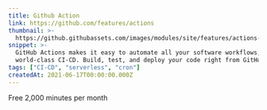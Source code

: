 ```yaml
---
title: Github Action
link: https://github.com/features/actions
thumbnail: >-
  https://github.githubassets.com/images/modules/site/features/actions-icon-actions.svg
snippet: >-
  GitHub Actions makes it easy to automate all your software workflows, now with
  world-class CI-CD. Build, test, and deploy your code right from GitHub
tags: ["CI-CD", "serverless", "cron"]
createdAt: 2021-06-17T00:00:00.000Z
---
```

Free 2,000 minutes per month